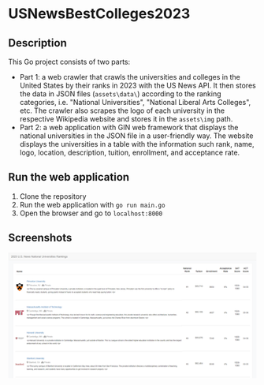 # USNewsBestColleges2023

## Description
This Go project consists of two parts:
* Part 1: a web crawler that crawls the universities and colleges in the United States by their ranks in 2023 with the US News API. It then stores the data in JSON files (`assets\data\`) according to the ranking categories, i.e. "National Universities", "National Liberal Arts Colleges", etc.
 The crawler also scrapes the logo of each university in the respective Wikipedia website and stores it in the `assets\img` path.
* Part 2: a web application with GIN web framework that displays the national universities in the JSON file in a user-friendly way. The website displays the universities in a table with the information such rank, name, logo, location, description, tuition, enrollment, and acceptance rate.


## Run the web application
1. Clone the repository
2. Run the web application with `go run main.go`
3. Open the browser and go to `localhost:8000`


## Screenshots
![Screenshot 1](NationalUniversities_Screenshot.png)
